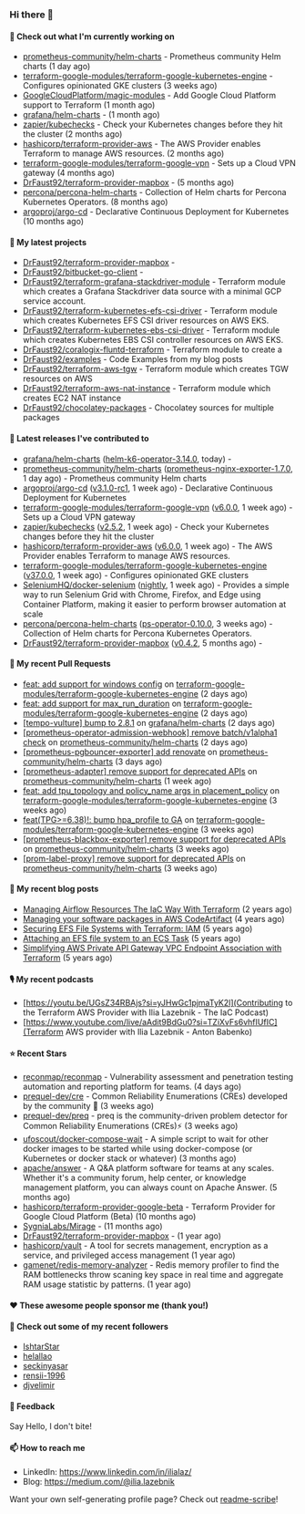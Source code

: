 ### Hi there 👋

#### 👷 Check out what I'm currently working on

- [prometheus-community/helm-charts](https://github.com/prometheus-community/helm-charts) - Prometheus community Helm charts (1 day ago)
- [terraform-google-modules/terraform-google-kubernetes-engine](https://github.com/terraform-google-modules/terraform-google-kubernetes-engine) - Configures opinionated GKE clusters (3 weeks ago)
- [GoogleCloudPlatform/magic-modules](https://github.com/GoogleCloudPlatform/magic-modules) - Add Google Cloud Platform support to Terraform (1 month ago)
- [grafana/helm-charts](https://github.com/grafana/helm-charts) -  (1 month ago)
- [zapier/kubechecks](https://github.com/zapier/kubechecks) - Check your Kubernetes changes before they hit the cluster (2 months ago)
- [hashicorp/terraform-provider-aws](https://github.com/hashicorp/terraform-provider-aws) - The AWS Provider enables Terraform to manage AWS resources. (2 months ago)
- [terraform-google-modules/terraform-google-vpn](https://github.com/terraform-google-modules/terraform-google-vpn) - Sets up a Cloud VPN gateway (4 months ago)
- [DrFaust92/terraform-provider-mapbox](https://github.com/DrFaust92/terraform-provider-mapbox) -  (5 months ago)
- [percona/percona-helm-charts](https://github.com/percona/percona-helm-charts) - Collection of Helm charts for Percona Kubernetes Operators. (8 months ago)
- [argoproj/argo-cd](https://github.com/argoproj/argo-cd) - Declarative Continuous Deployment for Kubernetes (10 months ago)

#### 🌱 My latest projects

- [DrFaust92/terraform-provider-mapbox](https://github.com/DrFaust92/terraform-provider-mapbox) - 
- [DrFaust92/bitbucket-go-client](https://github.com/DrFaust92/bitbucket-go-client) - 
- [DrFaust92/terraform-grafana-stackdriver-module](https://github.com/DrFaust92/terraform-grafana-stackdriver-module) - Terraform module which creates a Grafana Stackdriver data source with a minimal GCP service account.
- [DrFaust92/terraform-kubernetes-efs-csi-driver](https://github.com/DrFaust92/terraform-kubernetes-efs-csi-driver) - Terraform module which creates Kubernetes EFS CSI driver resources on AWS EKS.
- [DrFaust92/terraform-kubernetes-ebs-csi-driver](https://github.com/DrFaust92/terraform-kubernetes-ebs-csi-driver) - Terraform module which creates Kubernetes EBS CSI controller resources on AWS EKS.
- [DrFaust92/coralogix-fluntd-terraform](https://github.com/DrFaust92/coralogix-fluntd-terraform) - Terraform module to create a 
- [DrFaust92/examples](https://github.com/DrFaust92/examples) - Code Examples from my blog posts
- [DrFaust92/terraform-aws-tgw](https://github.com/DrFaust92/terraform-aws-tgw) - Terraform module which creates TGW resources on AWS
- [DrFaust92/terraform-aws-nat-instance](https://github.com/DrFaust92/terraform-aws-nat-instance) - Terraform module which creates EC2 NAT instance
- [DrFaust92/chocolatey-packages](https://github.com/DrFaust92/chocolatey-packages) - Chocolatey sources for multiple packages

#### 🔭 Latest releases I've contributed to

- [grafana/helm-charts](https://github.com/grafana/helm-charts) ([helm-k6-operator-3.14.0](https://github.com/grafana/helm-charts/releases/tag/helm-k6-operator-3.14.0), today) - 
- [prometheus-community/helm-charts](https://github.com/prometheus-community/helm-charts) ([prometheus-nginx-exporter-1.7.0](https://github.com/prometheus-community/helm-charts/releases/tag/prometheus-nginx-exporter-1.7.0), 1 day ago) - Prometheus community Helm charts
- [argoproj/argo-cd](https://github.com/argoproj/argo-cd) ([v3.1.0-rc1](https://github.com/argoproj/argo-cd/releases/tag/v3.1.0-rc1), 1 week ago) - Declarative Continuous Deployment for Kubernetes
- [terraform-google-modules/terraform-google-vpn](https://github.com/terraform-google-modules/terraform-google-vpn) ([v6.0.0](https://github.com/terraform-google-modules/terraform-google-vpn/releases/tag/v6.0.0), 1 week ago) - Sets up a Cloud VPN gateway
- [zapier/kubechecks](https://github.com/zapier/kubechecks) ([v2.5.2](https://github.com/zapier/kubechecks/releases/tag/v2.5.2), 1 week ago) - Check your Kubernetes changes before they hit the cluster
- [hashicorp/terraform-provider-aws](https://github.com/hashicorp/terraform-provider-aws) ([v6.0.0](https://github.com/hashicorp/terraform-provider-aws/releases/tag/v6.0.0), 1 week ago) - The AWS Provider enables Terraform to manage AWS resources.
- [terraform-google-modules/terraform-google-kubernetes-engine](https://github.com/terraform-google-modules/terraform-google-kubernetes-engine) ([v37.0.0](https://github.com/terraform-google-modules/terraform-google-kubernetes-engine/releases/tag/v37.0.0), 1 week ago) - Configures opinionated GKE clusters
- [SeleniumHQ/docker-selenium](https://github.com/SeleniumHQ/docker-selenium) ([nightly](https://github.com/SeleniumHQ/docker-selenium/releases/tag/nightly), 1 week ago) - Provides a simple way to run Selenium Grid with Chrome, Firefox, and Edge using Container Platform, making it easier to perform browser automation at scale
- [percona/percona-helm-charts](https://github.com/percona/percona-helm-charts) ([ps-operator-0.10.0](https://github.com/percona/percona-helm-charts/releases/tag/ps-operator-0.10.0), 3 weeks ago) - Collection of Helm charts for Percona Kubernetes Operators.
- [DrFaust92/terraform-provider-mapbox](https://github.com/DrFaust92/terraform-provider-mapbox) ([v0.4.2](https://github.com/DrFaust92/terraform-provider-mapbox/releases/tag/v0.4.2), 5 months ago) - 

#### 🔨 My recent Pull Requests

- [feat: add support for windows config](https://github.com/terraform-google-modules/terraform-google-kubernetes-engine/pull/2375) on [terraform-google-modules/terraform-google-kubernetes-engine](https://github.com/terraform-google-modules/terraform-google-kubernetes-engine) (2 days ago)
- [feat: add support for max_run_duration](https://github.com/terraform-google-modules/terraform-google-kubernetes-engine/pull/2374) on [terraform-google-modules/terraform-google-kubernetes-engine](https://github.com/terraform-google-modules/terraform-google-kubernetes-engine) (2 days ago)
- [[tempo-vulture] bump to 2.8.1](https://github.com/grafana/helm-charts/pull/3778) on [grafana/helm-charts](https://github.com/grafana/helm-charts) (2 days ago)
- [[prometheus-operator-admission-webhook] remove batch/v1alpha1 check](https://github.com/prometheus-community/helm-charts/pull/5847) on [prometheus-community/helm-charts](https://github.com/prometheus-community/helm-charts) (2 days ago)
- [[prometheus-pgbouncer-exporter] add renovate](https://github.com/prometheus-community/helm-charts/pull/5846) on [prometheus-community/helm-charts](https://github.com/prometheus-community/helm-charts) (3 days ago)
- [[prometheus-adapter] remove support for deprecated APIs](https://github.com/prometheus-community/helm-charts/pull/5809) on [prometheus-community/helm-charts](https://github.com/prometheus-community/helm-charts) (1 week ago)
- [feat: add tpu_topology and policy_name args in placement_policy](https://github.com/terraform-google-modules/terraform-google-kubernetes-engine/pull/2363) on [terraform-google-modules/terraform-google-kubernetes-engine](https://github.com/terraform-google-modules/terraform-google-kubernetes-engine) (3 weeks ago)
- [feat(TPG&gt;=6.38)!: bump hpa_profile to GA](https://github.com/terraform-google-modules/terraform-google-kubernetes-engine/pull/2362) on [terraform-google-modules/terraform-google-kubernetes-engine](https://github.com/terraform-google-modules/terraform-google-kubernetes-engine) (3 weeks ago)
- [[prometheus-blackbox-exporter] remove support for deprecated APIs](https://github.com/prometheus-community/helm-charts/pull/5729) on [prometheus-community/helm-charts](https://github.com/prometheus-community/helm-charts) (3 weeks ago)
- [[prom-label-proxy] remove support for deprecated APIs](https://github.com/prometheus-community/helm-charts/pull/5728) on [prometheus-community/helm-charts](https://github.com/prometheus-community/helm-charts) (3 weeks ago)

#### 📜 My recent blog posts

- [Managing Airflow Resources The IaC Way With Terraform](https://engineering.placer.ai/managing-airflow-resources-the-iac-way-with-terraform-ea5b8db573ad?source=rss-cac402f06fa8------2) (2 years ago)
- [Managing your software packages in AWS CodeArtifact](https://medium.com/@ilia.lazebnik/managing-your-software-packages-in-aws-codeartifact-12d00053e243?source=rss-cac402f06fa8------2) (4 years ago)
- [Securing EFS File Systems with Terraform: IAM](https://medium.com/@ilia.lazebnik/securing-efs-file-systems-with-terraform-iam-d2a066c198ab?source=rss-cac402f06fa8------2) (5 years ago)
- [Attaching an EFS file system to an ECS Task](https://medium.com/@ilia.lazebnik/attaching-an-efs-file-system-to-an-ecs-task-7bd15b76a6ef?source=rss-cac402f06fa8------2) (5 years ago)
- [Simplifying AWS Private API Gateway VPC Endpoint Association with Terraform](https://medium.com/@ilia.lazebnik/simplifying-aws-private-api-gateway-vpc-endpoint-association-with-terraform-b379a247afbf?source=rss-cac402f06fa8------2) (5 years ago)

#### 🎙️ My recent podcasts
- [https://youtu.be/UGsZ34RBAjs?si=yJHwGc1pjmaTyK2l](Contributing to the Terraform AWS Provider with Ilia Lazebnik - The IaC Podcast)
- [https://www.youtube.com/live/aAdit9BdGu0?si=TZiXvFs6vhfIUfIC](Terraform AWS provider with Ilia Lazebnik - Anton Babenko)

#### ⭐ Recent Stars

- [reconmap/reconmap](https://github.com/reconmap/reconmap) - Vulnerability assessment and penetration testing automation and reporting platform for teams. (4 days ago)
- [prequel-dev/cre](https://github.com/prequel-dev/cre) - Common Reliability Enumerations (CREs) developed by the community 📖 (3 weeks ago)
- [prequel-dev/preq](https://github.com/prequel-dev/preq) - preq is the community-driven problem detector for Common Reliability Enumerations (CREs)⚡️ (3 weeks ago)
- [ufoscout/docker-compose-wait](https://github.com/ufoscout/docker-compose-wait) - A simple script to wait for other docker images to be started while using docker-compose (or Kubernetes or docker stack or whatever) (3 months ago)
- [apache/answer](https://github.com/apache/answer) - A Q&amp;A platform software for teams at any scales. Whether it&#39;s a community forum, help center, or knowledge management platform, you can always count on Apache Answer. (5 months ago)
- [hashicorp/terraform-provider-google-beta](https://github.com/hashicorp/terraform-provider-google-beta) - Terraform Provider for Google Cloud Platform (Beta) (10 months ago)
- [SygniaLabs/Mirage](https://github.com/SygniaLabs/Mirage) -  (11 months ago)
- [DrFaust92/terraform-provider-mapbox](https://github.com/DrFaust92/terraform-provider-mapbox) -  (1 year ago)
- [hashicorp/vault](https://github.com/hashicorp/vault) - A tool for secrets management, encryption as a service, and privileged access management (1 year ago)
- [gamenet/redis-memory-analyzer](https://github.com/gamenet/redis-memory-analyzer) - Redis memory profiler to find the RAM bottlenecks throw scaning key space in real time and aggregate RAM usage statistic by patterns. (1 year ago)

#### ❤️ These awesome people sponsor me (thank you!)


#### 👯 Check out some of my recent followers

- [IshtarStar](https://github.com/IshtarStar)
- [helallao](https://github.com/helallao)
- [seckinyasar](https://github.com/seckinyasar)
- [rensii-1996](https://github.com/rensii-1996)
- [djvelimir](https://github.com/djvelimir)

#### 💬 Feedback

Say Hello, I don't bite!

#### 📫 How to reach me

- LinkedIn: https://www.linkedin.com/in/ilialaz/
- Blog: https://medium.com/@ilia.lazebnik

Want your own self-generating profile page? Check out [readme-scribe](https://github.com/muesli/readme-scribe)!


